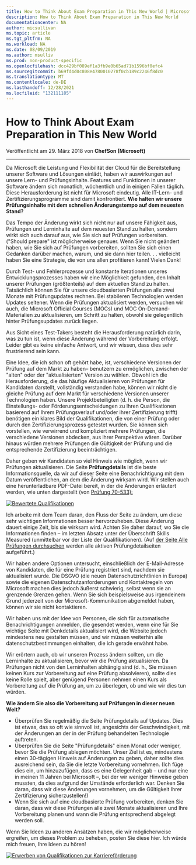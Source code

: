 ```yaml
---
title: How to Think About Exam Preparation in This New World | Microsoft-Dokumentation
description: How to Think About Exam Preparation in This New World
documentationcenter: NA
author: micsullivan
ms.topic: article
ms.tgt_pltfrm: NA
ms.workload: NA
ms.date: 08/09/2019
ms.author: msulliv
ms.prod: non-product-specific
ms.openlocfilehash: dcc429bf089ef1a3fb9e0b65ad71b1596bf0efc4
ms.sourcegitcommit: b69fd4d0c808e4780010278f0cb189c2246f8dc0
ms.translationtype: MT
ms.contentlocale: de-DE
ms.lasthandoff: 12/28/2021
ms.locfileid: "132111185"
---
```

# <a name="how-to-think-about-exam-preparation-in-this-new-world"></a>How to Think About Exam Preparation in This New World

Veröffentlicht am 29. März 2018 von **ChefSon (Microsoft)**

___

Da Microsoft die Leistung und Flexibilität der Cloud für die Bereitstellung unserer Software und Lösungen einlädt, haben wir auswirkungen auf unsere Lern- und Prüfungsinhalte. Features und Funktionen in unserer Software ändern sich monatlich, wöchentlich und in einigen Fällen täglich. Diese Herausforderung ist nicht für Microsoft eindeutig. Alle IT-Lern- und Zertifizierungsprogramme sind damit konfrontiert. **Wie halten wir unsere Prüfungsinhalte mit dem schnellen Änderungstempo auf dem neuesten Stand?**

Das Tempo der Änderung wirkt sich nicht nur auf unsere Fähigkeit aus, Prüfungen und Lerninhalte auf dem neuesten Stand zu halten, sondern wirkt sich auch darauf aus, wie Sie sich auf Prüfungen vorbereiten. ("Should prepare" ist möglicherweise genauer. Wenn Sie nicht geändert haben, wie Sie sich auf Prüfungen vorbereiten, sollten Sie sich einen Gedanken darüber machen, warum, und sie dann hier teilen. . . vielleicht haben Sie eine Strategie, die von uns allen profitieren kann! Vielen Dank!

Durch Test- und Fehlerprozesse und konstante Iterationen unseres Entwicklungsprozesses haben wir eine Möglichkeit gefunden, den Inhalt unserer Prüfungen (größtenteils) auf dem aktuellen Stand zu halten. Tatsächlich können Sie für unsere cloudbasierten Prüfungen alle zwei Monate mit Prüfungupdates rechnen. Bei stabileren Technologien werden Updates seltener. Wenn die Prüfungen aktualisiert werden, versuchen wir auch, die Microsoft Official Courses (MOCs) und MOC On-Demand-Materialien zu aktualisieren, um Schritt zu halten, obwohl sie gelegentlich hinter Prüfungsupdates zurück liegen.

Aus Sicht eines Test-Takers besteht die Herausforderung natürlich darin, was zu tun ist, wenn diese Änderung während der Vorbereitung erfolgt. Leider gibt es keine einfache Antwort, und wir wissen, dass dies sehr frustrierend sein kann.

Eine Idee, die ich schon oft gehört habe, ist, verschiedene Versionen der Prüfung auf dem Markt zu haben– benutzern zu ermöglichen, zwischen der "alten" oder der "aktualisierten" Version zu wählen. Obwohl ich die Herausforderung, die das häufige Aktualisieren von Prüfungen für Kandidaten darstellt, vollständig verstanden habe, können wir nicht die gleiche Prüfung auf dem Markt für verschiedene Versionen unserer Technologien haben. Unsere Projektbeteiligten (d. h. die Person, die Einstellungs- oder Förderungsentscheidungen zu Ihren Qualifikationen basierend auf Ihrem Prüfungsverlauf und/oder ihrer Zertifizierung trifft) benötigen ein klares Bild der Qualifikationen, die von einer Prüfung oder durch den Zertifizierungsprozess getestet wurden. Sie können sich vorstellen, wie verwirrend und kompliziert mehrere Prüfungen, die verschiedene Versionen abdecken, aus ihrer Perspektive wären. Darüber hinaus würden mehrere Prüfungen die Gültigkeit der Prüfung und die entsprechende Zertifizierung beeinträchtigen.

Daher geben wir Kandidaten so viel Hinweis wie möglich, wenn wir Prüfungen aktualisieren. Die Seite **Prüfungdetails** ist die beste Informationsquelle, da wir auf dieser Seite eine Benachrichtigung mit dem Datum veröffentlichen, an dem die Änderung wirksam wird. Wir stellen auch eine herunterladbare PDF-Datei bereit, in der die Änderungen erläutert werden, wie unten dargestellt (von [Prüfung 70-533):](https://www.microsoft.com/learning/exam-70-533.aspx)

[![Bewertete Qualifikationen](images/pastedimage1520640763424v1.png)](images/pastedimage1520640763424v1.png)

Ich arbeite mit dem Team daran, den Fluss der Seite zu ändern, um diese sehr wichtigen Informationen besser hervorzuheben. Diese Änderung dauert einige Zeit, bis sie wirksam wird. Achten Sie daher darauf, wo Sie die Informationen finden – im letzten Absatz unter der Überschrift Skills Measured (unmittelbar vor der Liste der Qualifikationen). (Auf [der Seite Alle Prüfungen durchsuchen](https://www.microsoft.com/learning/exam-list.aspx) werden alle aktiven Prüfungdetailseiten aufgeführt.)

Wir haben andere Optionen untersucht, einschließlich der E-Mail-Adresse von Kandidaten, die für eine Prüfung registriert sind, nachdem sie aktualisiert wurde. Die DSGVO (die neuen Datenschutzrichtlinien in Europa) sowie die eigenen Datenschutzanforderungen und Kontaktregeln von Microsoft machen dies jedoch äußerst schwierig, selbst wenn sie an grenzende Grenzen gehen. Wenn Sie sich beispielsweise aus irgendeinem Grund jederzeit von der Microsoft-Kommunikation abgemeldet haben, können wir sie nicht kontaktieren.

Wir haben uns mit der Idee von Personen, die sich für automatische Benachrichtigungen anmelden, die gesendet werden, wenn eine für Sie wichtige Seite mit Denkdetails aktualisiert wird, die Website jedoch mindestens neu gestalten müssen, und wir müssen weiterhin alle datenschutzbestimmungen einhalten, die ich gerade erwähnt habe.

Wir erörtern auch, ob wir unseren Prozess ändern sollten, um die Lerninhalte zu aktualisieren, bevor wir die Prüfung aktualisieren. Da Prüfungen nicht von den Lerninhalten abhängig sind (d. h., Sie müssen keinen Kurs zur Vorbereitung auf eine Prüfung absolvieren), sollte dies keine Rolle spielt, aber genügend Personen nehmen einen Kurs als Vorbereitung auf die Prüfung an, um zu überlegen, ob und wie wir dies tun würden.

**Wie ändern Sie also die Vorbereitung auf Prüfungen in dieser neuen Welt?**

- Überprüfen Sie regelmäßig die Seite Prüfungdetails auf Updates. Dies ist etwas, das so oft wie sinnvoll ist, angesichts der Geschwindigkeit, mit der Änderungen an der in der Prüfung behandelten Technologie auftreten.
- Überprüfen Sie die Seite "Prüfungdetails" einen Monat oder weniger, bevor Sie die Prüfung ablegen möchten. Unser Ziel ist es, mindestens einen 30-tägigen Hinweis auf Änderungen zu geben, daher sollte dies ausreichend sein, da Sie die letzte Vorbereitung vornehmen. (Ich füge dies ein, um hinzuzufügen, dass es eine Gelegenheit gab – und nur eine in meinen 11 Jahren bei Microsoft –, bei der wir weniger Hinweise geben mussten, da dies aufgrund der Umstände erforderlich war. Denken Sie daran, dass wir diese Änderungen vornehmen, um die Gültigkeit Ihrer Zertifizierung sicherzustellen!)
- Wenn Sie sich auf eine cloudbasierte Prüfung vorbereiten, denken Sie daran, dass wir diese Prüfungen alle zwei Monate aktualisieren und Ihre Vorbereitung planen und wann die Prüfung entsprechend abgelegt werden soll.

Wenn Sie Ideen zu anderen Ansätzen haben, die wir möglicherweise ergreifen, um dieses Problem zu beheben, posten Sie diese hier. Ich würde mich freuen, Ihre Ideen zu hören!

[![Erwerben von Qualifikationen zur Karriereförderung](images/microsoft-certified-banner.png)](https://www.microsoft.com/learning/azure-training-certification.aspx?WT.icid=mva_bnr_lexawareness_usen_asi_rightrail_oct2017)
